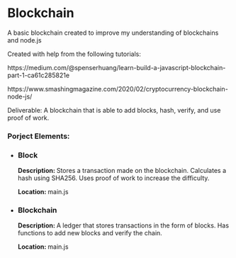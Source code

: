 <h1>Blockchain</h1>
<p>A basic blockchain created to improve my understanding of blockchains and node.js</p>
<p>Created with help from the following tutorials: </p>
<p><a>https://medium.com/@spenserhuang/learn-build-a-javascript-blockchain-part-1-ca61c285821e</a></p>
<p><a>https://www.smashingmagazine.com/2020/02/cryptocurrency-blockchain-node-js/</a></p>
<p>Deliverable: A blockchain that is able to add blocks, hash, verify, and use proof of work. </p>

<h3>Porject Elements: </h3>
<ul>
  <li>
    <h3>Block</h3>
    <p><b>Description: </b>Stores a transaction made on the blockchain. Calculates a hash using SHA256. Uses proof of work to increase the difficulty. </p>
    <p><b>Location: </b>main.js</p>
  </li>
  <li>
    <h3>Blockchain</h3>
    <p><b>Description: </b>A ledger that stores transactions in the form of blocks. Has functions to add new blocks and verify the chain. </p>
    <p><b>Location: </b>main.js</p>
  </li>
</ul>
